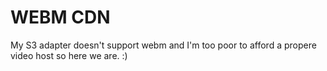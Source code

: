 # WEBM CDN

My S3 adapter doesn't support webm and I'm too poor to afford a propere video host so here we are. :)
